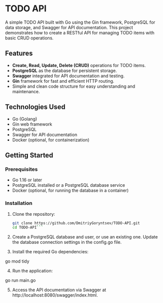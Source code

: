 # TODO API

A simple TODO API built with Go using the Gin framework, PostgreSQL for data storage, and Swagger for API documentation. This project demonstrates how to create a RESTful API for managing TODO items with basic CRUD operations.

## Features

- **Create, Read, Update, Delete (CRUD)** operations for TODO items.
- **PostgreSQL** as the database for persistent storage.
- **Swagger** integrated for API documentation and testing.
- **Gin** framework for fast and efficient HTTP routing.
- Simple and clean code structure for easy understanding and maintenance.

## Technologies Used

- Go (Golang)
- Gin web framework
- PostgreSQL
- Swagger for API documentation
- Docker (optional, for containerization)

## Getting Started

### Prerequisites

- Go 1.16 or later
- PostgreSQL installed or a PostgreSQL database service
- Docker (optional, for running the database in a container)

### Installation

1. Clone the repository:

   ```bash
   git clone https://github.com/DmitriyGoryntsev/TODO-API.git
   cd TODO-API```
2. Create a PostgreSQL database and user, or use an existing one. Update the database connection settings in the config.go file.
3. Install the required Go dependencies:

  go mod tidy

4. Run the application:

  go run main.go

5. Access the API documentation via Swagger at http://localhost:8080/swagger/index.html.


